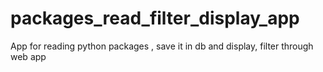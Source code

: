 # packages_read_filter_display_app
App for reading python packages , save it in db and display, filter through web app 

